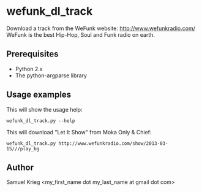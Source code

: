 wefunk_dl_track
===============

Download a track from the WeFunk website: http://www.wefunkradio.com/
WeFunk is the best Hip-Hop, Soul and Funk radio on earth.

Prerequisites
-------------

* Python 2.x
* The python-argparse library

Usage examples
--------------

This will show the usage help:

    wefunk_dl_track.py --help

This will download "Let It Show" from Moka Only & Chief:

    wefunk_dl_track.py http://www.wefunkradio.com/show/2013-03-15///play_bg


Author
------

Samuel Krieg &lt;my_first_name dot my_last_name at gmail dot com&gt;
